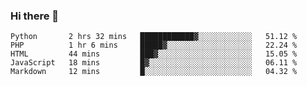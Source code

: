 ### Hi there 👋

<!--START_SECTION:waka-->

```text
Python       2 hrs 32 mins   ████████████▓░░░░░░░░░░░░   51.12 %
PHP          1 hr 6 mins     █████▓░░░░░░░░░░░░░░░░░░░   22.24 %
HTML         44 mins         ███▓░░░░░░░░░░░░░░░░░░░░░   15.05 %
JavaScript   18 mins         █▓░░░░░░░░░░░░░░░░░░░░░░░   06.11 %
Markdown     12 mins         █░░░░░░░░░░░░░░░░░░░░░░░░   04.32 %
```

<!--END_SECTION:waka-->


<!--
**AnkelMauCastillo/AnkelMauCastillo** is a ✨ _special_ ✨ repository because its `README.md` (this file) appears on your GitHub profile.

Here are some ideas to get you started:

- 🔭 I’m currently working on ...
- 🌱 I’m currently learning ...
- 👯 I’m looking to collaborate on ...
- 🤔 I’m looking for help with ...
- 💬 Ask me about ...
- 📫 How to reach me: ...
- 😄 Pronouns: ...
- ⚡ Fun fact: ...
-->

